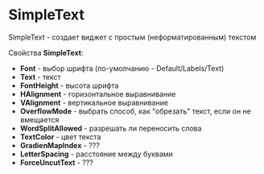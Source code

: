 # SimpleText

SimpleText - создает виджет с простым (неформатированным) текстом

Свойства **SimpleText**:

* **Font** - выбор шрифта (по-умолчанию - Default/Labels/Text)
* **Text** - текст
* **FontHeight** - высота шрифта
* **HAlignment** - горизонтальное выравнивание
* **VAlignment** - вертикальное выравнивание
* **OverflowMode** - выбрать способ, как "обрезать" текст, если он не вмещается
* **WordSplitAllowed** - разрешать ли переносить слова
* **TextColor** - цвет текста
* **GradienMapIndex** - ???
* **LetterSpacing** - расстояние между буквами
* **ForceUncutText** - ???
